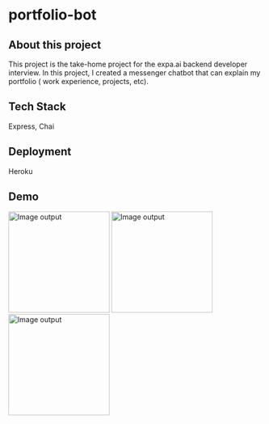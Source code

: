 # portfolio-bot
## About this project
This project is the take-home project for the expa.ai backend developer interview. In this project, I created a messenger chatbot that can explain my portfolio ( work experience, projects, etc).
## Tech Stack
Express, Chai
## Deployment
Heroku
## Demo
<img src="https://media.giphy.com/media/TIvMgLB77jxWUFBUOi/giphy.gif" alt="Image output" width="200"/>

<img src="https://media.giphy.com/media/IosEu7mFhvkdzzH85l/giphy.gif" alt="Image output" width="200"/>

<img src="https://media.giphy.com/media/BGHBlNPqpvPDb3XSTE/giphy.gif" alt="Image output" width="200" />